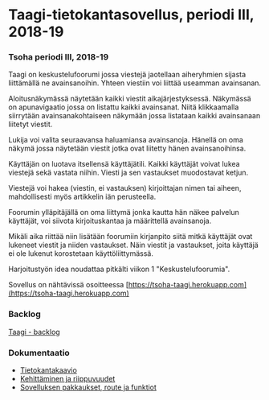# Taagi-tietokantasovellus, periodi III, 2018-19

### Tsoha periodi III, 2018-19

Taagi on keskustelufoorumi jossa viestejä jaotellaan aiheryhmien sijasta liittämällä ne avainsanoihin. Yhteen viestiin voi liittää useamman avainsanan. 

Aloitusnäkymässä näytetään kaikki viestit aikajärjestyksessä. Näkymässä on apunavigaatio jossa on listattu kaikki avainsanat. Niitä klikkaamalla siirrytään avainsanakohtaiseen näkymään jossa listataan kaikki avainsanaan liitetyt viestit. 

Lukija voi valita seuraavansa haluamiansa avainsanoja. Hänellä on oma näkymä jossa näytetään viestit jotka ovat liitetty hänen avainsanoihinsa. 

Käyttäjän on luotava itsellensä käyttäjätili. Kaikki käyttäjät voivat lukea viestejä sekä vastata niihin. Viesti ja sen vastaukset muodostavat ketjun.

Viestejä voi hakea (viestin, ei vastauksen) kirjoittajan nimen tai aiheen, mahdollisesti myös artikkelin iän perusteella. 

Foorumin ylläpitäjällä on oma liittymä jonka kautta hän näkee palvelun käyttäjät, voi siivota kirjoituskantaa ja määrittellä avainsanoja.

Mikäli aika riittää niin lisätään foorumiin kirjanpito siitä mitkä käyttäjät ovat lukeneet viestit ja niiden vastaukset. Näin viestit ja vastaukset, joita käyttäjä ei ole lukenut korostetaan käyttöliittymässä.

Harjoitustyön idea noudattaa pitkälti viikon 1 "Keskustelufoorumia".

Sovellus on nähtävissä osoitteessa [https://tsoha-taagi.herokuapp.com](https://tsoha-taagi.herokuapp.com)

### Backlog

[Taagi - backlog](https://github.com/juhoaj/tsoha-2/blob/master/documentation/kayttotapaukset.md)


### Dokumentaatio

  * [Tietokantakaavio](https://github.com/juhoaj/tsoha-2/blob/master/documentation/tietokantakaavio.pdf)
  * [Kehittäminen ja riippuvuudet](https://github.com/juhoaj/tsoha-2/blob/master/documentation/kehittaminen.md)
  * [Sovelluksen pakkaukset, route ja funktiot](https://github.com/juhoaj/tsoha-2/blob/master/documentation/pakkaukset.md)
